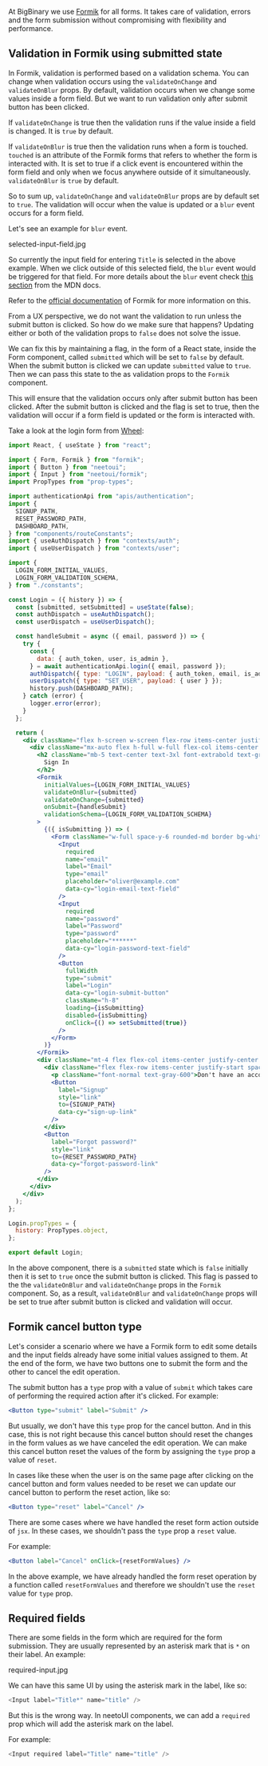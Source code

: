 At BigBinary we use [Formik](https://formik.org/) for all forms. It takes care
of validation, errors and the form submission without compromising with
flexibility and performance.

## Validation in Formik using submitted state

In Formik, validation is performed based on a validation schema. You can change
when validation occurs using the `validateOnChange` and `validateOnBlur` props.
By default, validation occurs when we change some values inside a form field. But we want to run validation only after submit button has been clicked.

If `validateOnChange` is true then the validation runs if the value inside a
field is changed. It is `true` by default.

If `validateOnBlur` is true then the validation runs when a form is touched.
`touched` is an attribute of the Formik forms that refers to whether the form is
interacted with. It is set to true if a click event is encountered within the
form field and only when we focus anywhere outside of it simultaneously.
`validateOnBlur` is `true` by default.

So to sum up, `validateOnChange` and `validateOnBlur` props are by default set to `true`. The validation will occur when the value is updated or a `blur` event occurs for a form field.

Let's see an example for `blur` event.

<image>selected-input-field.jpg</image>

So currently the input field for entering `Title` is selected in the above example. When we click outside of this selected field, the `blur` event would be triggered for that field. For more details about the `blur` event check [this section](https://developer.mozilla.org/en-US/docs/Web/API/Element/blur_event) from the MDN docs.

Refer to the
[official documentation](https://formik.org/docs/guides/validation) of Formik
for more information on this.

From a UX perspective, we do not want the validation to run unless the submit
button is clicked. So how do we make sure that happens? Updating either or both
of the validation props to `false` does not solve the issue.

We can fix this by maintaining a flag, in the form of a React state, inside the Form component, called `submitted` which will be set to `false` by default. When the submit button is clicked we can update `submitted` value to `true`. Then we can pass this state to the as validation props to the `Formik` component.

This will ensure that the validation occurs only after submit button has been
clicked. After the submit button is clicked and the flag is set to true, then
the validation will occur if a form field is updated or the form is interacted
with.

Take a look at the login form from
[Wheel](https://github.com/bigbinary/wheel/blob/master/app/javascript/src/components/Authentication/Login.jsx):

```jsx
import React, { useState } from "react";

import { Form, Formik } from "formik";
import { Button } from "neetoui";
import { Input } from "neetoui/formik";
import PropTypes from "prop-types";

import authenticationApi from "apis/authentication";
import {
  SIGNUP_PATH,
  RESET_PASSWORD_PATH,
  DASHBOARD_PATH,
} from "components/routeConstants";
import { useAuthDispatch } from "contexts/auth";
import { useUserDispatch } from "contexts/user";

import {
  LOGIN_FORM_INITIAL_VALUES,
  LOGIN_FORM_VALIDATION_SCHEMA,
} from "./constants";

const Login = ({ history }) => {
  const [submitted, setSubmitted] = useState(false);
  const authDispatch = useAuthDispatch();
  const userDispatch = useUserDispatch();

  const handleSubmit = async ({ email, password }) => {
    try {
      const {
        data: { auth_token, user, is_admin },
      } = await authenticationApi.login({ email, password });
      authDispatch({ type: "LOGIN", payload: { auth_token, email, is_admin } });
      userDispatch({ type: "SET_USER", payload: { user } });
      history.push(DASHBOARD_PATH);
    } catch (error) {
      logger.error(error);
    }
  };

  return (
    <div className="flex h-screen w-screen flex-row items-center justify-center overflow-y-auto overflow-x-hidden bg-gray-100 p-6">
      <div className="mx-auto flex h-full w-full flex-col items-center justify-center sm:max-w-md">
        <h2 className="mb-5 text-center text-3xl font-extrabold text-gray-800">
          Sign In
        </h2>
        <Formik
          initialValues={LOGIN_FORM_INITIAL_VALUES}
          validateOnBlur={submitted}
          validateOnChange={submitted}
          onSubmit={handleSubmit}
          validationSchema={LOGIN_FORM_VALIDATION_SCHEMA}
        >
          {({ isSubmitting }) => (
            <Form className="w-full space-y-6 rounded-md border bg-white p-8 shadow">
              <Input
                required
                name="email"
                label="Email"
                type="email"
                placeholder="oliver@example.com"
                data-cy="login-email-text-field"
              />
              <Input
                required
                name="password"
                label="Password"
                type="password"
                placeholder="******"
                data-cy="login-password-text-field"
              />
              <Button
                fullWidth
                type="submit"
                label="Login"
                data-cy="login-submit-button"
                className="h-8"
                loading={isSubmitting}
                disabled={isSubmitting}
                onClick={() => setSubmitted(true)}
              />
            </Form>
          )}
        </Formik>
        <div className="mt-4 flex flex-col items-center justify-center space-y-2">
          <div className="flex flex-row items-center justify-start space-x-1">
            <p className="font-normal text-gray-600">Don't have an account?</p>
            <Button
              label="Signup"
              style="link"
              to={SIGNUP_PATH}
              data-cy="sign-up-link"
            />
          </div>
          <Button
            label="Forgot password?"
            style="link"
            to={RESET_PASSWORD_PATH}
            data-cy="forgot-password-link"
          />
        </div>
      </div>
    </div>
  );
};

Login.propTypes = {
  history: PropTypes.object,
};

export default Login;
```

In the above component, there is a `submitted` state which is `false` initially
then it is set to `true` once the submit button is clicked. This flag is passed
to the the `validateOnBlur` and `validateOnChange` props in the `Formik`
component. So, as a result, `validateOnBlur` and `validateOnChange` props will be set to true after submit button is clicked and validation will occur.

## Formik cancel button type

Let's consider a scenario where we have a Formik form to edit some details and the input fields already have some initial values assigned to them.
At the end of the form, we have two buttons one to submit the form and the other to cancel the edit operation.

The submit button has a `type` prop with a value of `submit` which takes care of performing the required action after it's clicked.
For example:

```jsx
<Button type="submit" label="Submit" />
```

But usually, we don't have this `type` prop for the cancel button. And in this case, this is not right because this cancel button should reset the changes in the form values as we have canceled the edit operation. We can make this cancel button reset the values of the form by assigning the `type` prop a value of `reset`.

In cases like these when the user is on the same page after clicking on the cancel button and form values needed to be reset we can update our cancel button to perform the reset action, like so:

```jsx
<Button type="reset" label="Cancel" />
```

There are some cases where we have handled the reset form action outside of `jsx`. In these cases, we shouldn't pass the `type` prop a `reset` value.

For example:

```jsx
<Button label="Cancel" onClick={resetFormValues} />
```

In the above example, we have already handled the form reset operation by a function called `resetFormValues` and therefore we shouldn't use the `reset` value for `type` prop.

## Required fields

There are some fields in the form which are required for the form submission. They are usually represented by an asterisk mark that is `*` on their label. An example:

<image>required-input.jpg</image>

We can have this same UI by using the asterisk mark in the label, like so:

```js
<Input label="Title*" name="title" />
```

But this is the wrong way. In neetoUI components, we can add a `required` prop which will add the asterisk mark on the label.

For example:

```js
<Input required label="Title" name="title" />
```